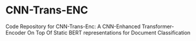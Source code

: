 # CNN-Trans-ENC
Code Repository for CNN-Trans-Enc:  A CNN-Enhanced Transformer-Encoder On Top Of Static BERT representations for Document Classification
